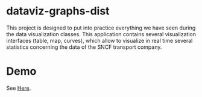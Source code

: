 # dataviz-graphs-dist
This project is designed to put into practice everything we have seen during the data visualization classes. This application contains several visualization interfaces (table, map, curves), which allow to visualize in real time several statistics concerning the data of the SNCF transport company.
 
# Demo
See [Here](https://dataviz.zkompiler.com/).
